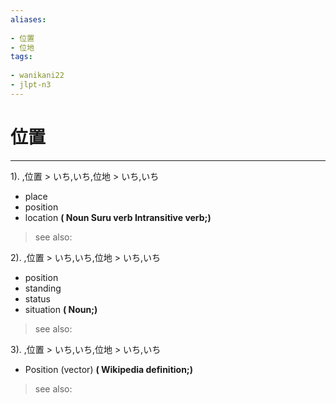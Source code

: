 ```yaml
---
aliases:
    
- 位置
- 位地
tags:
    
- wanikani22
- jlpt-n3
---
```


# 位置
---
1).
,位置 > いち,いち,位地 > いち,いち

- place
- position
- location
**( Noun Suru verb Intransitive verb;)**
> see also: 
            
2).
,位置 > いち,いち,位地 > いち,いち

- position
- standing
- status
- situation
**( Noun;)**
> see also: 
            
3).
,位置 > いち,いち,位地 > いち,いち

- Position (vector)
**( Wikipedia definition;)**
> see also: 
            